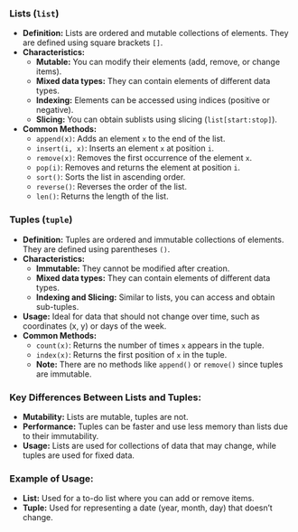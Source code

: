 ### Lists (`list`)

- **Definition:** Lists are ordered and mutable collections of elements. They are defined using square brackets `[]`.
- **Characteristics:**
    - **Mutable:** You can modify their elements (add, remove, or change items).
    - **Mixed data types:** They can contain elements of different data types.
    - **Indexing:** Elements can be accessed using indices (positive or negative).
    - **Slicing:** You can obtain sublists using slicing (`list[start:stop]`).
- **Common Methods:**
    - `append(x)`: Adds an element `x` to the end of the list.
    - `insert(i, x)`: Inserts an element `x` at position `i`.
    - `remove(x)`: Removes the first occurrence of the element `x`.
    - `pop(i)`: Removes and returns the element at position `i`.
    - `sort()`: Sorts the list in ascending order.
    - `reverse()`: Reverses the order of the list.
    - `len()`: Returns the length of the list.

### Tuples (`tuple`)

- **Definition:** Tuples are ordered and immutable collections of elements. They are defined using parentheses `()`.
- **Characteristics:**
    - **Immutable:** They cannot be modified after creation.
    - **Mixed data types:** They can contain elements of different data types.
    - **Indexing and Slicing:** Similar to lists, you can access and obtain sub-tuples.
- **Usage:** Ideal for data that should not change over time, such as coordinates (x, y) or days of the week.
- **Common Methods:**
    - `count(x)`: Returns the number of times `x` appears in the tuple.
    - `index(x)`: Returns the first position of `x` in the tuple.
    - **Note:** There are no methods like `append()` or `remove()` since tuples are immutable.

### Key Differences Between Lists and Tuples:

- **Mutability:** Lists are mutable, tuples are not.
- **Performance:** Tuples can be faster and use less memory than lists due to their immutability.
- **Usage:** Lists are used for collections of data that may change, while tuples are used for fixed data.

### Example of Usage:

- **List:** Used for a to-do list where you can add or remove items.
- **Tuple:** Used for representing a date (year, month, day) that doesn’t change.
